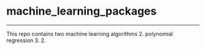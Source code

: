 # machine_learning_packages
---
This repo contains two machine learning algorithms
2. polynomial regression
3. 2. 
